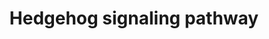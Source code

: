 ---
annotations:
- id: PW:0000122
  parent: signaling pathway
  type: Pathway Ontology
  value: Hedgehog signaling pathway
authors:
- A.Pandey
- MaintBot
- Andra
- Khanspers
- Mkutmon
- AlexanderPico
- NetPath
- DeSl
- L Dupuis
- Egonw
- Eweitz
description: 'The Hedgehog family of proteins are signaling proteins that are crucial
  for a number of physiological processes including morphogenesis during development.
  In adult organisms, it is also involved in the regulation of theca cell development
  in growing follicles and in regulating the development and function of the somatic
  cells of the testis. Vertebrates are known to have 3 Hedgehog genes, which show
  different spatio-temporal expression patterns and perform specialized functions.
  These are - Desert hedgehog (Dhh), Indian hedgehog (Ihh), and Sonic hedgehog (Shh).
  The Patched (PTCH) proteins (Patched 1 and Patched 2 - PTCH1 and PTCH2) serve as
  receptors for the Hedgehog proteins. In the ''off'' state, PTCH receptors inhibit
  the Smo protein by mechanism(s) which are still not understood completely. In this
  state, the Gli2/3 Zn-finger transcription factors are phosphorylated and processed
  in a proteasome-dependent manner to generate a transcriptionally repressor form.
  SUFU, a cytoplasmic protein, was also found to interact with all the three Gli proteins
  resulting in the repression of its transcriptional activity. In the ''Signaling
  cell'', which is the cell which secretes the Hedgehog proteins, an active ligand
  is produced following processing of the precursor Hedgehog protein. This processing
  involves autocleavage by the catalytic domain and bi-lipidation (cholesterol moiety
  at C-terminus and palmitate at the N-terminus) of the Hedgehog protein. These active
  ligands travel to the ''responding cell'' via interactions with glypicans and megalin.
  On the responding cell, the active ligand interacts with PATCHED 1 (PTCH1) and PATCHED
  2 (PTCH2), which results in the activation and translocation of Smoothed (Smo) to
  the cilium(plasma membrane in Drosophila). Activation of Smo results in the inhibition
  of Gli proteolysis and the production of the transcriptional repressor form. This
  might also promote the formation of the transcription activator form of the protein.
  The G-protein coupled receptor kinase-2 enhances the association between β-arrestin
  2 and Smo probably by phosphorylating Smo. The two proteins also mediates increased
  internalization of Smo in a clathrin- dependent process and increased Hedgehog signaling.
  Kif7, a Drosophila Costal2 (Cos2) homolog, is capable of interacting with the Gli
  proteins and is known to exert positive and negative effects on Hedgehog signaling.
  The Fused (Fu) homolog, which can form a complex with Kif7, Gli and and SuFu (similar
  to Drosophila Gli, Cos2, Su and SuFu) may also be involved in the regulation of
  this pathway.   Please access this pathway at [http://www.netpath.org/netslim/hedgehog_pathway.html
  NetSlim] database.  If you use this pathway, please cite the following paper: Kandasamy,
  K., Mohan, S. S., Raju, R., Keerthikumar, S., Kumar, G. S. S., Venugopal, A. K.,
  Telikicherla, D., Navarro, J. D., Mathivanan, S., Pecquet, C., Gollapudi, S. K.,
  Tattikota, S. G., Mohan, S., Padhukasahasram, H., Subbannayya, Y., Goel, R., Jacob,
  H. K. C., Zhong, J., Sekhar, R., Nanjappa, V., Balakrishnan, L., Subbaiah, R., Ramachandra,
  Y. L., Rahiman, B. A., Prasad, T. S. K., Lin, J., Houtman, J. C. D., Desiderio,
  S., Renauld, J., Constantinescu, S. N., Ohara, O., Hirano, T., Kubo, M., Singh,
  S., Khatri, P., Draghici, S., Bader, G. D., Sander, C., Leonard, W. J. and Pandey,
  A. (2010). NetPath: A public resource of curated signal transduction pathways. <i>Genome
  Biology</i>. 11:R3.'
last-edited: 2023-04-21
ndex: 13c91ae5-8b60-11eb-9e72-0ac135e8bacf
organisms:
- Homo sapiens
redirect_from:
- /index.php/Pathway:WP47
- /instance/WP47
- /instance/WP47_r126306
revision: r126306
schema-jsonld:
- '@context': https://schema.org/
  '@id': https://wikipathways.github.io/pathways/WP47.html
  '@type': Dataset
  creator:
    '@type': Organization
    name: WikiPathways
  description: 'The Hedgehog family of proteins are signaling proteins that are crucial
    for a number of physiological processes including morphogenesis during development.
    In adult organisms, it is also involved in the regulation of theca cell development
    in growing follicles and in regulating the development and function of the somatic
    cells of the testis. Vertebrates are known to have 3 Hedgehog genes, which show
    different spatio-temporal expression patterns and perform specialized functions.
    These are - Desert hedgehog (Dhh), Indian hedgehog (Ihh), and Sonic hedgehog (Shh).
    The Patched (PTCH) proteins (Patched 1 and Patched 2 - PTCH1 and PTCH2) serve
    as receptors for the Hedgehog proteins. In the ''off'' state, PTCH receptors inhibit
    the Smo protein by mechanism(s) which are still not understood completely. In
    this state, the Gli2/3 Zn-finger transcription factors are phosphorylated and
    processed in a proteasome-dependent manner to generate a transcriptionally repressor
    form. SUFU, a cytoplasmic protein, was also found to interact with all the three
    Gli proteins resulting in the repression of its transcriptional activity. In the
    ''Signaling cell'', which is the cell which secretes the Hedgehog proteins, an
    active ligand is produced following processing of the precursor Hedgehog protein.
    This processing involves autocleavage by the catalytic domain and bi-lipidation
    (cholesterol moiety at C-terminus and palmitate at the N-terminus) of the Hedgehog
    protein. These active ligands travel to the ''responding cell'' via interactions
    with glypicans and megalin. On the responding cell, the active ligand interacts
    with PATCHED 1 (PTCH1) and PATCHED 2 (PTCH2), which results in the activation
    and translocation of Smoothed (Smo) to the cilium(plasma membrane in Drosophila).
    Activation of Smo results in the inhibition of Gli proteolysis and the production
    of the transcriptional repressor form. This might also promote the formation of
    the transcription activator form of the protein. The G-protein coupled receptor
    kinase-2 enhances the association between β-arrestin 2 and Smo probably by phosphorylating
    Smo. The two proteins also mediates increased internalization of Smo in a clathrin-
    dependent process and increased Hedgehog signaling. Kif7, a Drosophila Costal2
    (Cos2) homolog, is capable of interacting with the Gli proteins and is known to
    exert positive and negative effects on Hedgehog signaling. The Fused (Fu) homolog,
    which can form a complex with Kif7, Gli and and SuFu (similar to Drosophila Gli,
    Cos2, Su and SuFu) may also be involved in the regulation of this pathway.   Please
    access this pathway at [http://www.netpath.org/netslim/hedgehog_pathway.html NetSlim]
    database.  If you use this pathway, please cite the following paper: Kandasamy,
    K., Mohan, S. S., Raju, R., Keerthikumar, S., Kumar, G. S. S., Venugopal, A. K.,
    Telikicherla, D., Navarro, J. D., Mathivanan, S., Pecquet, C., Gollapudi, S. K.,
    Tattikota, S. G., Mohan, S., Padhukasahasram, H., Subbannayya, Y., Goel, R., Jacob,
    H. K. C., Zhong, J., Sekhar, R., Nanjappa, V., Balakrishnan, L., Subbaiah, R.,
    Ramachandra, Y. L., Rahiman, B. A., Prasad, T. S. K., Lin, J., Houtman, J. C.
    D., Desiderio, S., Renauld, J., Constantinescu, S. N., Ohara, O., Hirano, T.,
    Kubo, M., Singh, S., Khatri, P., Draghici, S., Bader, G. D., Sander, C., Leonard,
    W. J. and Pandey, A. (2010). NetPath: A public resource of curated signal transduction
    pathways. <i>Genome Biology</i>. 11:R3.'
  keywords:
  - ADRBK1
  - ARRB2
  - DHH
  - GLI1
  - GLI2
  - GLI3
  - IHH
  - KIF7
  - PTCH1
  - PTCH2
  - SAP18
  - SHH
  - SIN3A
  - SMO
  - STK36
  - SUFU
  license: CC0
  name: Hedgehog signaling pathway
seo: CreativeWork
title: Hedgehog signaling pathway
wpid: WP47
---